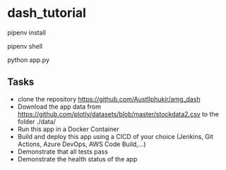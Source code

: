 # dash_tutorial

pipenv install

pipenv shell

python app.py


## Tasks
- clone the repository https://github.com/AustIlphukir/amg_dash
- Download the app data from https://github.com/plotly/datasets/blob/master/stockdata2.csv to the folder ./data/
- Run this app in a Docker Container
- Build and deploy this app using a CICD of your choice (Jenkins, Git Actions, Azure DevOps, AWS Code Build,...) 
- Demonstrate that all tests pass
- Demonstrate the health status of the app